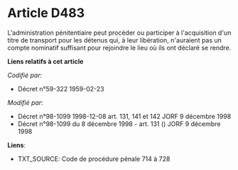 # Article D483

L'administration pénitentiaire peut procéder ou participer à l'acquisition d'un titre de transport pour les détenus qui, à
leur libération, n'auraient pas un compte nominatif suffisant pour rejoindre le lieu où ils ont déclaré se rendre.

**Liens relatifs à cet article**

_Codifié par_:

  - Décret n°59-322 1959-02-23

_Modifié par_:

  - Décret n°98-1099 1998-12-08 art. 131, 141 et 142 JORF 9 décembre 1998
  - Décret n°98-1099 du 8 décembre 1998 - art. 131 () JORF 9 décembre 1998

**Liens**:

  - TXT_SOURCE: Code de procédure pénale 714 à 728
